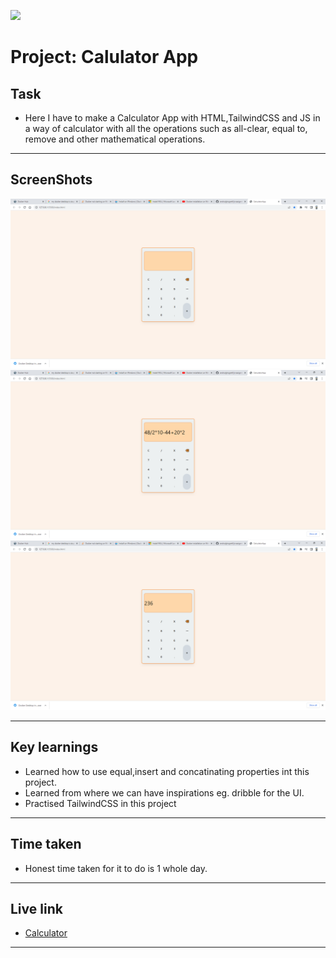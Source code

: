 ![](https://img.shields.io/badge/JS-Calculator_App-orange)

# Project: Calulator App

## Task

- Here I have to make a Calculator App with HTML,TailwindCSS and JS in a way of calculator with all the operations such as all-clear, equal to, remove and other mathematical operations.

---

## ScreenShots

![pic 1](.//screenshots/CalculatorApp%20-%20Google%20Chrome%2027-11-2022%2016_48_26.png)
![pic 2](./screenshots/CalculatorApp%20-%20Google%20Chrome%2027-11-2022%2016_48_54.png)
![pic 3](./screenshots/CalculatorApp%20-%20Google%20Chrome%2027-11-2022%2016_49_02.png)

---

## Key learnings

- Learned how to use equal,insert and concatinating properties int this project.
- Learned from where we can have inspirations eg. dribble for the UI.
- Practised TailwindCSS in this project

---

## Time taken

- Honest time taken for it to do is 1 whole day.

---

## Live link

- [Calculator](https://js-assig-2-calculator-app.netlify.app/)

---

